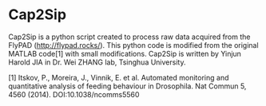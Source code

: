 # Cap2Sip

Cap2Sip is a python script created to process raw data acquired from the FlyPAD (http://flypad.rocks/). This python code is modified from the original MATLAB code[1] with small modifications. Cap2Sip is written by Yinjun Harold JIA in Dr. Wei ZHANG lab, Tsinghua University.

[1] Itskov, P., Moreira, J., Vinnik, E. et al. Automated monitoring and quantitative analysis of feeding behaviour in Drosophila. Nat Commun 5, 4560 (2014). DOI:10.1038/ncomms5560

